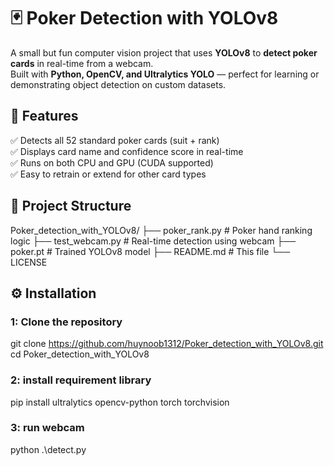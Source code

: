 # 🃏 Poker Detection with YOLOv8

A small but fun computer vision project that uses **YOLOv8** to **detect poker cards** in real-time from a webcam.  
Built with **Python, OpenCV, and Ultralytics YOLO** — perfect for learning or demonstrating object detection on custom datasets.

## 🚀 Features
✅ Detects all 52 standard poker cards (suit + rank)  
✅ Displays card name and confidence score in real-time  
✅ Runs on both CPU and GPU (CUDA supported)  
✅ Easy to retrain or extend for other card types

## 🧩 Project Structure
Poker_detection_with_YOLOv8/
├── poker_rank.py # Poker hand ranking logic
├── test_webcam.py # Real-time detection using webcam
├── poker.pt # Trained YOLOv8 model
├── README.md # This file
└── LICENSE

## ⚙️ Installation

### 1: Clone the repository
git clone https://github.com/huynoob1312/Poker_detection_with_YOLOv8.git
cd Poker_detection_with_YOLOv8

### 2: install requirement library
pip install ultralytics opencv-python torch torchvision

### 3: run webcam
python .\detect.py
